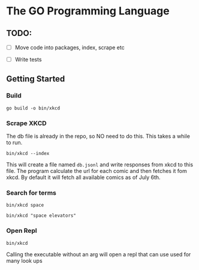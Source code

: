 # The GO Programming Language

## TODO:
- [ ] Move code into packages, index, scrape etc
- [ ] Write tests


## Getting Started

### Build 

```
go build -o bin/xkcd
```

### Scrape XKCD

The db file is already in the repo, so NO need to do this.
This takes a while to run.

```
bin/xkcd --index
```

This will create a file named `db.jsonl` and write responses from xkcd to this file.
The program calculate the url for each comic and then fetches it fom xkcd.
By default it will fetch all available comics as of July 6th.


### Search for terms

```
bin/xkcd space
```

```
bin/xkcd "space elevators"
```


### Open Repl

```
bin/xkcd
```

Calling the executable without an arg will open a repl that can use used for many look ups